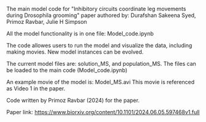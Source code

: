 The main model code for "Inhibitory circuits coordinate leg movements during Drosophila grooming" paper authored by: 
Durafshan Sakeena Syed, Primoz Ravbar, Julie H Simpson

All the model functionality is in one file: Model_code.ipynb 

The code allowes users to run the model and visualize the data, including making movies.
New model instances can be evolved.

The current model files are: solution_MS, and population_MS. The files can be loaded to the main code (Model_code.ipynb)

An example movie of the model is: Model_MS.avi  This movie is referenced as Video 1 in the paper.

Code written by Primoz Ravbar (2024) for the paper.

Paper link: https://www.biorxiv.org/content/10.1101/2024.06.05.597468v1.full
